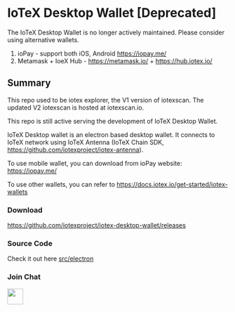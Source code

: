 # IoTeX Desktop Wallet [Deprecated]

The IoTeX Desktop Wallet is no longer actively maintained. Please consider using alternative wallets.
1. ioPay - support both iOS, Android https://iopay.me/
2. Metamask + IoeX Hub - https://metamask.io/  + https://hub.iotex.io/

## Summary
This repo used to be iotex explorer, the V1 version of iotexscan. The updated V2 iotexscan is hosted at iotexscan.io.

This repo is still active serving the development of IoTeX Desktop Wallet.

IoTeX Desktop wallet is an electron based desktop wallet. It connects to IoTeX network using IoTeX Antenna (IoTeX Chain SDK, https://github.com/iotexproject/iotex-antenna).

To use mobile wallet, you can download from ioPay website: https://iopay.me/

To use other wallets, you can refer to https://docs.iotex.io/get-started/iotex-wallets

### Download

https://github.com/iotexproject/iotex-desktop-wallet/releases

### Source Code

Check it out here [src/electron](src/electron)

### Join Chat

<a href="https://iotex.io/devdiscord" target="_blank">
  <img src="https://github.com/iotexproject/halogrants/blob/880eea4af074b082a75608c7376bd7a8eaa1ac21/img/btn-discord.svg" height="36px">
</a>
